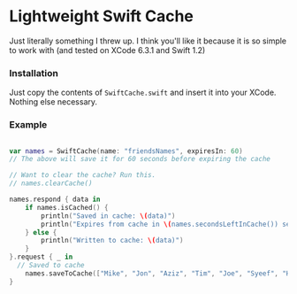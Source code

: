 # Lightweight Swift Cache

Just literally something I threw up. I think you'll like it because it is so simple to work with (and tested on XCode 6.3.1 and Swift 1.2)

### Installation

Just copy the contents of `SwiftCache.swift` and insert it into your XCode. Nothing else necessary.

### Example

```swift

var names = SwiftCache(name: "friendsNames", expiresIn: 60)
// The above will save it for 60 seconds before expiring the cache

// Want to clear the cache? Run this.
// names.clearCache()

names.respond { data in
    if names.isCached() {
        println("Saved in cache: \(data)")
        println("Expires from cache in \(names.secondsLeftInCache()) seconds")
    } else {
        println("Written to cache: \(data)")
    }
}.request { _ in
  // Saved to cache
    names.saveToCache(["Mike", "Jon", "Aziz", "Tim", "Joe", "Syeef", "Hamer", "Li", "Gregor"])
}

```